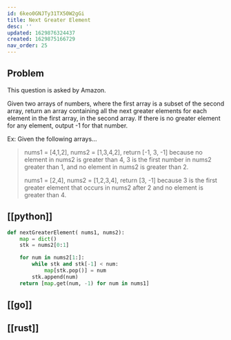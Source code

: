 ```yaml
---
id: 6keo0GNJTy31TX50W2gGi
title: Next Greater Element
desc: ''
updated: 1629876324437
created: 1629875166729
nav_order: 25
---
```

## Problem

This question is asked by Amazon.

Given two arrays of numbers, where the first array is a subset of the second array, return an array containing all the next greater elements for each element in the first array, in the second array. If there is no greater element for any element, output -1 for that number.

Ex: Given the following arrays…

> nums1 = [4,1,2], nums2 = [1,3,4,2], return [-1, 3, -1] because no element in nums2 is greater than 4, 3 is the first number in nums2 greater than 1, and no element in nums2 is greater than 2.
>
> nums1 = [2,4], nums2 = [1,2,3,4], return [3, -1] because 3 is the first greater element that occurs in nums2 after 2 and no element is greater than 4.

## [[python]]

```python
def nextGreaterElement( nums1, nums2):
    map = dict()
    stk = nums2[0:1]

    for num in nums2[1:]:
        while stk and stk[-1] < num:
            map[stk.pop()] = num
        stk.append(num)
    return [map.get(num, -1) for num in nums1]
```

## [[go]]

## [[rust]]

